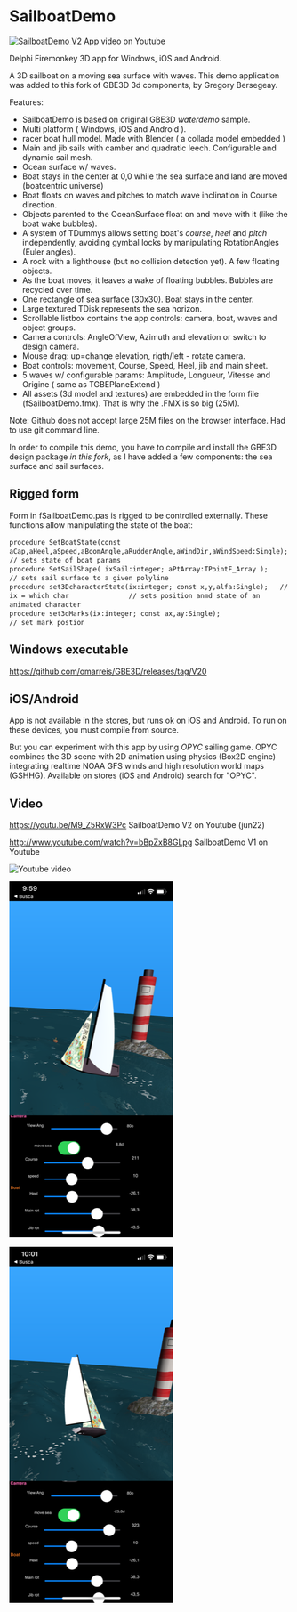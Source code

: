 # SailboatDemo

[![SailboatDemo V2](https://img.youtube.com/vi/M9_Z5RxW3Pc/0.jpg)](https://www.youtube.com/watch?v=M9_Z5RxW3Pc)
App video on Youtube

Delphi Firemonkey 3D app for Windows, iOS and Android.

A 3D sailboat on a moving sea surface with waves. 
This demo application was added to this fork of GBE3D 3d components, by Gregory Bersegeay. 

Features:
* SailboatDemo is based on original GBE3D *waterdemo* sample.
* Multi platform ( Windows, iOS and Android ).
* racer boat hull model. Made with Blender ( a collada model embedded ) 
* Main and jib sails with camber and quadratic leech. Configurable and dynamic sail mesh.
* Ocean surface w/ waves. 
* Boat stays in the center at 0,0 while the sea surface and land are moved (boatcentric universe)   
* Boat floats on waves and pitches to match wave inclination in Course direction.
* Objects parented to the OceanSurface float on and move with it (like the boat wake bubbles).
* A system of TDummys allows setting boat's *course*, *heel* and *pitch* independently, avoiding gymbal locks by manipulating RotationAngles (Euler angles).
* A rock with a lighthouse (but no collision detection yet). A few floating objects. 
* As the boat moves, it leaves a wake of floating bubbles. Bubbles are recycled over time.  
* One rectangle of sea surface (30x30). Boat stays in the center. 
* Large textured TDisk represents the sea horizon.
* Scrollable listbox contains the app controls: camera, boat, waves and object groups. 
* Camera controls: AngleOfView, Azimuth and elevation or switch to design camera.
* Mouse drag: up=change elevation, rigth/left - rotate camera.
* Boat controls: movement, Course, Speed, Heel, jib and main sheet.
* 5 waves w/ configurable params: Amplitude, Longueur, Vitesse and Origine ( same as TGBEPlaneExtend ) 
* All assets (3d model and textures) are embedded in the form file (fSailboatDemo.fmx). That is why the .FMX is so big (25M). 
 
Note: Github does not accept large 25M files on the browser interface. Had to use git command line.

In order to compile this demo, you have to compile and install the GBE3D design package *in this fork*,
as I have added a few components: the sea surface and sail surfaces.

## Rigged form

Form in fSailboatDemo.pas is rigged to be controlled externally.  These functions allow manipulating the state of the boat:

    procedure SetBoatState(const aCap,aHeel,aSpeed,aBoomAngle,aRudderAngle,aWindDir,aWindSpeed:Single);  // sets state of boat params
    procedure SetSailShape( ixSail:integer; aPtArray:TPointF_Array );                                    // sets sail surface to a given polyline 
    procedure set3DcharacterState(ix:integer; const x,y,alfa:Single);   // ix = which char               // sets position anmd state of an animated character
    procedure set3dMarks(ix:integer; const ax,ay:Single);                                                // set mark postion

## Windows executable
https://github.com/omarreis/GBE3D/releases/tag/V20

## iOS/Android

App is not available in the stores, but runs ok on iOS and Android.
To run on these devices, you must compile from source.

But you can experiment with this app by using *OPYC* sailing game. OPYC combines the 3D scene with 2D animation using physics (Box2D engine) integrating realtime NOAA GFS winds and high resolution world maps (GSHHG). Available on stores (iOS and Android) search for "OPYC". 

## Video

https://youtu.be/M9_Z5RxW3Pc   SailboatDemo V2 on Youtube (jun22)

http://www.youtube.com/watch?v=bBpZxB8GLpg   SailboatDemo V1 on Youtube

![Youtube video](https://img.youtube.com/vi/bBpZxB8GLpg/0.jpg) 

![app screenshot2](Screenshot2.png)

![app screenshot1](Screenshot1.png)

